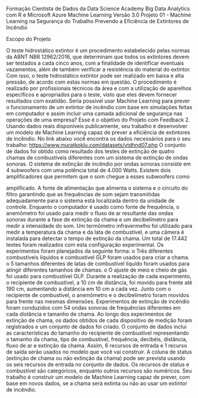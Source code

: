 Formação Cientista de Dados da Data Science Academy
Big Data Analytics com R e Microsoft Azure Machine Learning Versão 3.0
Projeto 01 - Machine Learning na Segurança do Trabalho Prevendo a Eficiência de Extintores de Incêndio

Escopo do Projeto

O teste hidrostático extintor é um procedimento estabelecido pelas normas da ABNT NBR 12962/2016, que determinam que todos os extintores devem ser testados a cada cinco anos, com a finalidade de identificar eventuais vazamentos, além de também verificar a resistência do material do extintor.
Com isso, o teste hidrostático extintor pode ser realizado em baixa e alta pressão, de acordo com estas normas em questão. O procedimento é realizado por profissionais técnicos da área e com a utilização de aparelhos específicos e apropriados para o teste, visto que eles devem fornecer resultados com exatidão.
Seria possível usar Machine Learning para prever o funcionamento de um extintor de incêndio com base em simulações feitas em computador e assim incluir uma camada adicional de segurança nas operações de uma empresa? Esse é o objetivo do Projeto com Feedback 2.
Usando dados reais disponíveis publicamente, seu trabalho é desenvolver um modelo de Machine Learning capaz de prever a eficiência de extintores de incêndio.
No link abaixo você encontra os dados necessários para o seu trabalho:
https://www.muratkoklu.com/datasets/vtdhnd07.php
O conjunto de dados foi obtido como resultado dos testes de extinção de quatro chamas de combustíveis diferentes com um sistema de extinção de ondas sonoras. O sistema de extinção de incêndio por ondas sonoras consiste em 4 subwoofers com uma potência total de 4.000 Watts. Existem dois amplificadores que permitem que o som chegue a esses subwoofers como

amplificado. A fonte de alimentação que alimenta o sistema e o circuito do filtro garantindo que as frequências de som sejam transmitidas adequadamente para o sistema está localizada dentro da unidade de controle. Enquanto o computador é usado como fonte de frequência, o anemômetro foi usado para medir o fluxo de ar resultante das ondas sonoras durante a fase de extinção da chama e um decibelímetro para medir a intensidade do som. Um termômetro infravermelho foi utilizado para medir a temperatura da chama e da lata de combustível, e uma câmera é instalada para detectar o tempo de extinção da chama. Um total de 17.442 testes foram realizados com esta configuração experimental. Os experimentos foram planejados da seguinte forma:
o Três diferentes combustíveis líquidos e combustível GLP foram usados para criar a chama.
o 5 tamanhos diferentes de latas de combustível líquido foram usados para atingir diferentes tamanhos de chamas.
o O ajuste de meio e cheio de gás foi usado para combustível GLP.
Durante a realização de cada experimento, o recipiente de combustível, a 10 cm de distância, foi movido para frente até 190 cm, aumentando a distância em 10 cm a cada vez. Junto com o recipiente de combustível, o anemômetro e o decibelímetro foram movidos para frente nas mesmas dimensões.
Experimentos de extinção de incêndio foram conduzidos com 54 ondas sonoras de frequências diferentes em cada distância e tamanho de chama.
Ao longo dos experimentos de extinção de chama, os dados obtidos de cada dispositivo de medição foram registrados e um conjunto de dados foi criado. O conjunto de dados inclui as características do tamanho do recipiente de combustível representando o tamanho da chama, tipo de combustível, frequência, decibéis, distância, fluxo de ar e extinção da chama. Assim, 6 recursos de entrada e 1 recurso de saída serão usados no modelo que você vai construir.
A coluna de status (extinção de chama ou não extinção da chama) pode ser prevista usando os seis recursos de entrada no conjunto de dados. Os recursos de status e combustível são categóricos, enquanto outros recursos são numéricos.
Seu trabalho é construir um modelo de Machine Learning capaz de prever, com base em novos dados, se a chama será extinta ou não ao usar um extintor de incêndio.
